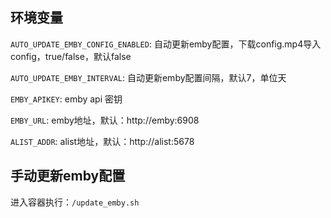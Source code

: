 ## 环境变量

`AUTO_UPDATE_EMBY_CONFIG_ENABLED`: 自动更新emby配置，下载config.mp4导入config，true/false，默认false

`AUTO_UPDATE_EMBY_INTERVAL`: 自动更新emby配置间隔，默认7，单位天

`EMBY_APIKEY`: emby api 密钥

`EMBY_URL`: emby地址，默认：http://emby:6908

`ALIST_ADDR`: alist地址，默认：http://alist:5678

## 手动更新emby配置

进入容器执行：`/update_emby.sh`